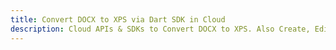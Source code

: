 ---title: Convert DOCX to XPS via Dart SDK in Clouddescription: Cloud APIs & SDKs to Convert DOCX to XPS. Also Create, Edit & Render Microsoft Word & OpenOffice documents in the Cloud.---